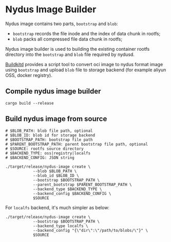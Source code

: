 # Nydus Image Builder

Nydus image contains two parts, `bootstrap` and `blob`:

- `bootstrap` records the file inode and the index of data chunk in rootfs;
- `blob` packs all compressed file data chunk in rootfs;

Nydus image builder is used to building the existing container rootfs directory into the `bootstrap` and `blob` file required by nydusd.

[Buildkitd](https://gitlab.alibaba-inc.com/kata-containers/buildkit) provides a script tool to convert oci image to nydus format image using `bootstrap` and upload `blob` file to storage backend (for example aliyun OSS, docker registry).

## Compile nydus image builder

```shell
cargo build --release
```

## Build nydus image from source

```shell
# $BLOB_PATH: blob file path, optional
# $BLOB_ID: blob id for storage backend
# $BOOTSTRAP_PATH: bootstrap file path
# $PARENT_BOOTSTRAP_PATH: parent bootstrap file path, optional
# $SOURCE: rootfs source directory
# $BACKEND_TYPE: oss|registry|localfs
# $BACKEND_CONFIG: JSON string

./target/release/nydus-image create \
            --blob $BLOB_PATH \
            --blob_id $BLOB_ID \
            --bootstrap $BOOTSTRAP_PATH \
            --parent_bootstrap $PARENT_BOOTSTRAP_PATH \
            --backend_type $BACKEND_TYPE \
            --backend_config $BACKEND_CONFIG \
            $SOURCE
```

For `localfs` backend, it's much simpler as below:

```shell
./target/release/nydus-image create \
            --bootstrap $BOOTSTRAP_PATH \
            --backend_type localfs \
            --backend_config "{\"dir\":\"/path/to/blobs/\"}" \
            $SOURCE
```
